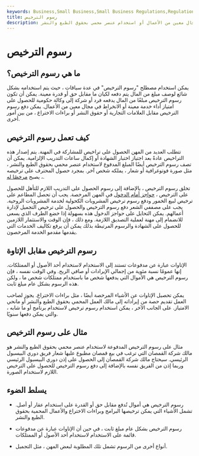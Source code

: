 ```yaml
---
keywords: Business,Small Business,Small Business Regulations,Regulations
title: رسوم الترخيص
description: رسوم الترخيص هي مبلغ من المال يُدفع لكيان مقابل الحق في الانخراط في مجال معين من الأعمال أو استخدام عنصر محمي بحقوق الطبع والنشر.
---
```


# رسوم الترخيص
## ما هي رسوم الترخيص؟

يمكن استخدام مصطلح "رسوم الترخيص" في عدة سياقات ، حيث يتم استخدامه بشكل شائع لوصف مبلغ من المال يتم دفعه لكيان ما مقابل حق أو قدرة معينة. يمكن أن تكون رسوم الترخيص مبلغًا من المال يدفعه فرد أو شركة إلى وكالة حكومية للحصول على امتياز أداء خدمة معينة أو الانخراط في مجال معين من الأعمال. يمكن دفع رسوم الترخيص مقابل العلامات التجارية أو حقوق النشر أو براءات الاختراع ، من بين أمور أخرى.

## كيف تعمل رسوم الترخيص

تتطلب العديد من المهن الحصول على تراخيص للمشاركة في المهنة. يتم إصدار هذه التراخيص عادةً بعد اجتياز اختبار الشهادة أو إكمال ساعات التدريب الإلزامية. يمكن أن تصف رسوم الترخيص أيضًا المبلغ المدفوع لاستخدام عنصر محمي بحقوق الطبع والنشر ، مثل صورة فوتوغرافية أو شعار ، يملكه شخص آخر. بمجرد حصول المحترف على ترخيصه ، يصبح [مرخصًا له](/licensee).

تخلق رسوم الترخيص ، بالإضافة إلى رسوم الحصول على التدريب اللازم للتأهل للحصول على الترخيص ، [حواجز أمام الدخول](/barrierstoentry) في المهن المرخصة. يجب أن تحصل المطاعم على ترخيص لبيع الخمور ودفع رسوم ترخيص المشروبات الكحولية لخدمة المشروبات الروحية. يجب على مصففي الشعر دفع رسوم الترخيص والحصول على ترخيص التجميل لإدارة أعمالهم. يمكن التحايل على حواجز الدخول هذه بسهولة إذا خضع الطرف الذي يسعى للانضمام إلى مهنة لعملية التصديق اللازمة. ومع ذلك ، فإن الوقت والاستثمار اللازمين للحصول على الشهادة والرسوم المرتبطة بذلك يمكن أن يرفع تكاليف الخدمات التي يقدمها مقدمو الخدمة المرخصون.

## رسوم الترخيص مقابل الإتاوة

الإتاوات عبارة عن مدفوعات تستند إلى الاستخدام لاستخدام أحد الأصول أو الممتلكات. إنها عمومًا نسبة مئوية من إجمالي الإيرادات أو صافي الربح. وفي الوقت نفسه ، فإن رسوم الترخيص هي الأموال التي يدفعها شخص ما باستخدام ممتلكات شخص ما ، ولكن هذه الرسوم بشكل عام مبلغ ثابت.

يمكن تحصيل الإتاوات عن الأشياء المرخصة أيضًا ، مثل براءات الاختراع. يجوز لصاحب العمل تقديم حصة من إيراداته إلى مالك العمل المحمي بحقوق الطبع والنشر أو مانحي الامتياز. على الجانب الآخر ، يمكن استخدام رسوم ترخيص لاستخدام برنامج أو ما شابه ، والتي يمكن دفعها سنويًا.

## مثال على رسوم الترخيص

مثال على رسوم الترخيص المدفوعة لاستخدام عنصر محمي بحقوق الطبع والنشر هو مالك شركة القمصان التي ترغب في بيع قمصان مطبوع عليها شعار فريق دوري البيسبول الرئيسي. سيحتاج مالك شركة القمصان إلى الحصول على إذن دوري البيسبول الرئيسي وربما إذن من الفريق نفسه بالإضافة إلى دفع رسوم الترخيص للحصول على الترخيص اللازم لاستخدام الصورة.

## يسلط الضوء

- رسوم الترخيص هي أموال تُدفع مقابل حق أو القدرة على استخدام عقار أو أصل. تشمل الأشياء التي يمكن ترخيصها البرامج وبراءات الاختراع والأعمال المحمية بحقوق الطبع والنشر.

- رسوم الترخيص بشكل عام مبلغ ثابت ، في حين أن الإتاوات عبارة عن مدفوعات قائمة على الاستخدام لاستخدام أحد الأصول أو الممتلكات.

- أنواع أخرى من الرسوم تشمل تلك المطلوبة لبعض المهن ، مثل التجميل.

